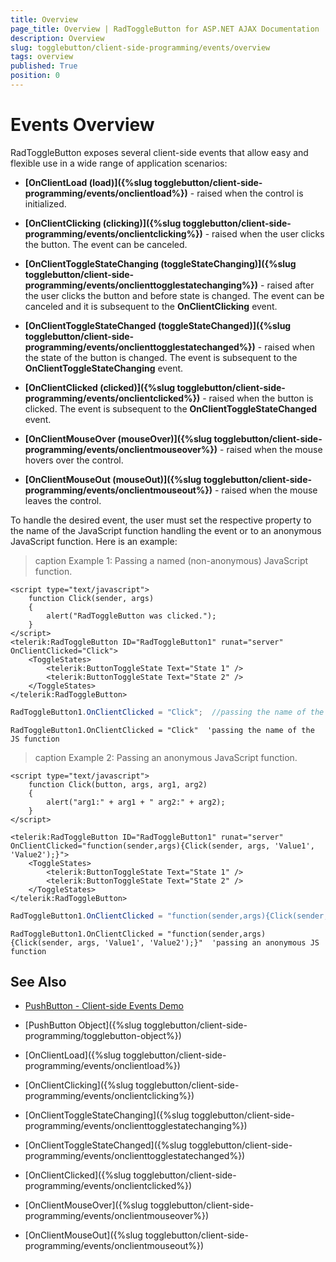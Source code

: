 ```yaml
---
title: Overview
page_title: Overview | RadToggleButton for ASP.NET AJAX Documentation
description: Overview
slug: togglebutton/client-side-programming/events/overview
tags: overview
published: True
position: 0
---
```


# Events Overview

RadToggleButton exposes several client-side events that allow easy and flexible use in a wide range of application scenarios:

* **[OnClientLoad (load)]({%slug togglebutton/client-side-programming/events/onclientload%})** - raised when the control is initialized.

* **[OnClientClicking (clicking)]({%slug togglebutton/client-side-programming/events/onclientclicking%})** - raised when the user clicks the button. The event can be canceled.

* **[OnClientToggleStateChanging (toggleStateChanging)]({%slug togglebutton/client-side-programming/events/onclienttogglestatechanging%})** - raised after the user clicks the button and before state is changed. The event can be canceled and it is subsequent to the **OnClientClicking** event.

* **[OnClientToggleStateChanged (toggleStateChanged)]({%slug togglebutton/client-side-programming/events/onclienttogglestatechanged%})** - raised when the state of the button is changed. The event is subsequent to the **OnClientToggleStateChanging** event.

* **[OnClientClicked (clicked)]({%slug togglebutton/client-side-programming/events/onclientclicked%})** - raised when the button is clicked. The event is subsequent to the **OnClientToggleStateChanged** event.

* **[OnClientMouseOver (mouseOver)]({%slug togglebutton/client-side-programming/events/onclientmouseover%})** - raised when the mouse hovers over the control.

* **[OnClientMouseOut (mouseOut)]({%slug togglebutton/client-side-programming/events/onclientmouseout%})** - raised when the mouse leaves the control.

To handle the desired event, the user must set the respective property to the name of the JavaScript function handling the event or to an anonymous JavaScript function. Here is an example:

>caption Example 1: Passing a named (non-anonymous) JavaScript function.

````ASP.NET
<script type="text/javascript">
	function Click(sender, args)
	{
		alert("RadToggleButton was clicked.");
	}
</script>
<telerik:RadToggleButton ID="RadToggleButton1" runat="server" OnClientClicked="Click">
	<ToggleStates>
	    <telerik:ButtonToggleState Text="State 1" />
	    <telerik:ButtonToggleState Text="State 2" />
	</ToggleStates>
</telerik:RadToggleButton>
````

````C#
RadToggleButton1.OnClientClicked = "Click";  //passing the name of the JS function
````
````VB
RadToggleButton1.OnClientClicked = "Click"  'passing the name of the JS function
````


>caption Example 2: Passing an anonymous JavaScript function.

````ASP.NET
<script type="text/javascript">
	function Click(button, args, arg1, arg2)
	{
		alert("arg1:" + arg1 + " arg2:" + arg2);
	}
</script>

<telerik:RadToggleButton ID="RadToggleButton1" runat="server" OnClientClicked="function(sender,args){Click(sender, args, 'Value1', 'Value2');}">
	<ToggleStates>
	    <telerik:ButtonToggleState Text="State 1" />
	    <telerik:ButtonToggleState Text="State 2" />
	</ToggleStates>
</telerik:RadToggleButton>
````

````C#
RadToggleButton1.OnClientClicked = "function(sender,args){Click(sender, args, 'Value1', 'Value2');}"; //passing an anonymous JS function
````
````VB
RadToggleButton1.OnClientClicked = "function(sender,args){Click(sender, args, 'Value1', 'Value2');}"  'passing an anonymous JS function
````


## See Also

 * [PushButton - Client-side Events Demo](https://demos.telerik.com/aspnet-ajax/togglebutton/client-side-api/client-side-events/defaultcs.aspx)
 
 * [PushButton Object]({%slug togglebutton/client-side-programming/togglebutton-object%})
 
 * [OnClientLoad]({%slug togglebutton/client-side-programming/events/onclientload%})
 
 * [OnClientClicking]({%slug togglebutton/client-side-programming/events/onclientclicking%})
 
 * [OnClientToggleStateChanging]({%slug togglebutton/client-side-programming/events/onclienttogglestatechanging%})

 * [OnClientToggleStateChanged]({%slug togglebutton/client-side-programming/events/onclienttogglestatechanged%})
 
 * [OnClientClicked]({%slug togglebutton/client-side-programming/events/onclientclicked%})
 
 * [OnClientMouseOver]({%slug togglebutton/client-side-programming/events/onclientmouseover%})
 
 * [OnClientMouseOut]({%slug togglebutton/client-side-programming/events/onclientmouseout%})




